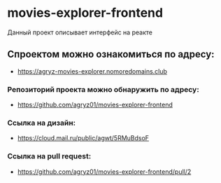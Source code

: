 # movies-explorer-frontend

Данный проект описывает интерфейс на реакте

## Спроектом можно ознакомиться по адресу:

- https://agryz-movies-explorer.nomoredomains.club

### Репозиторий проекта можно обнаружить по адресу:

- https://github.com/agryz01/movies-explorer-frontend

### Ссылка на дизайн:

- https://cloud.mail.ru/public/agwt/5RMuBdsoF

### Ссылка на pull request:

- https://github.com/agryz01/movies-explorer-frontend/pull/2